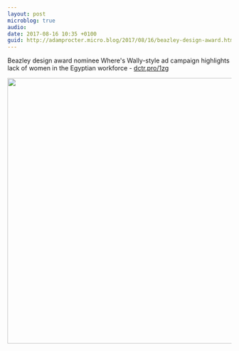 ```yaml
---
layout: post
microblog: true
audio: 
date: 2017-08-16 10:35 +0100
guid: http://adamprocter.micro.blog/2017/08/16/beazley-design-award.html
---
```

Beazley design award nominee Where's Wally-style ad campaign highlights lack of women in the Egyptian workforce - [dctr.pro/1zg](http://dctr.pro/1zg)

<img src="http://discursive.adamprocter.co.uk/uploads/2017/ca4474008c.jpg" width="600" height="598" />
